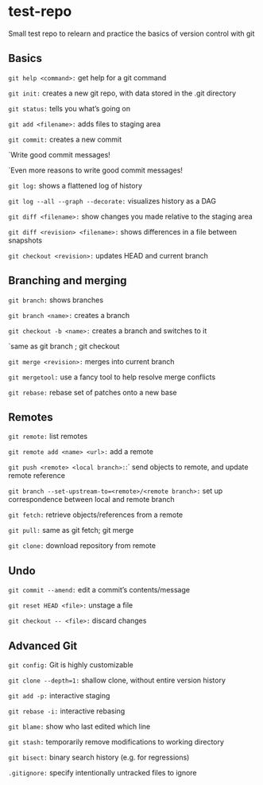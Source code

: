 # test-repo
Small test repo to relearn and practice the basics of version control with git

## Basics

`git help <command>:` get help for a git command

`git init:` creates a new git repo, with data stored in the .git directory

`git status:` tells you what’s going on

`git add <filename>:` adds files to staging area

`git commit:` creates a new commit

`Write good commit messages!

`Even more reasons to write good commit messages!

`git log:` shows a flattened log of history

`git log --all --graph --decorate:` visualizes history as a DAG

`git diff <filename>:` show changes you made relative to the staging area

`git diff <revision> <filename>:` shows differences in a file between snapshots

`git checkout <revision>:` updates HEAD and current branch



## Branching and merging

`git branch:` shows branches

`git branch <name>:` creates a branch

`git checkout -b <name>:` creates a branch and switches to it

`same as git branch <name>; git checkout <name>

`git merge <revision>:` merges into current branch

`git mergetool:` use a fancy tool to help resolve merge conflicts

`git rebase:` rebase set of patches onto a new base



## Remotes

`git remote:` list remotes

`git remote add <name> <url>:` add a remote

`git push <remote> <local branch>:`<remote branch>:` send objects to remote, and update remote reference

`git branch --set-upstream-to=<remote>/<remote branch>:` set up correspondence between local and remote branch

`git fetch:` retrieve objects/references from a remote

`git pull:` same as git fetch; git merge

`git clone:` download repository from remote



## Undo

`git commit --amend:` edit a commit’s contents/message

`git reset HEAD <file>:` unstage a file

`git checkout -- <file>:` discard changes



## Advanced Git

`git config:` Git is highly customizable

`git clone --depth=1:` shallow clone, without entire version history

`git add -p:` interactive staging

`git rebase -i:` interactive rebasing

`git blame:` show who last edited which line

`git stash:` temporarily remove modifications to working directory

`git bisect:` binary search history (e.g. for regressions)

`.gitignore:` specify intentionally untracked files to ignore
